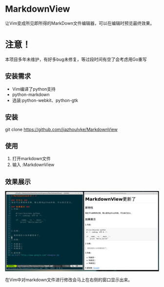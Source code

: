 # MarkdownView

让Vim变成所见即所得的MarkDown文件编辑器，可以在编辑时预览最终效果。


# 注意！
本项目多年未维护，有好多bug未修复，等过段时间有空了会考虑用Go重写


## 安装需求

* Vim编译了python支持 
* python-markdown
* 选装:python-webkit、python-gtk


## 安装

git clone https://github.com/jiazhoulvke/MarkdownView


## 使用

1. 打开markdown文件
2. 输入 :MarkdownView


## 效果展示

![MarkdownView](https://github.com/jiazhoulvke/MarkdownView/raw/master/MarkdownView.png)

在Vim中对markdown文件进行修改会马上在右侧的窗口显示出来。

